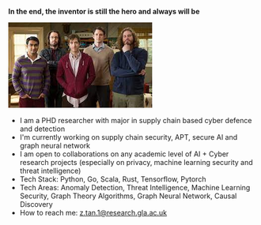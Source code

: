 **In the end, the inventor is still the hero and always will be**

  ![Daily Life](https://github.com/Wapiti08/Wapiti08/blob/main/index.jpg)

 
- I am a PHD researcher with major in supply chain based cyber defence and detection
- I'm currently working on supply chain security, APT, secure AI and graph neural network 
- I am open to collaborations on any academic level of AI + Cyber research projects (especially on privacy, machine learning security and threat intelligence)
- Tech Stack: Python, Go, Scala, Rust, Tensorflow, Pytorch
- Tech Areas: Anomaly Detection, Threat Intelligence, Machine Learning Security, Graph Theory Algorithms, Graph Neural Network, Causal Discovery
- How to reach me: z.tan.1@research.gla.ac.uk
<!--
**Wapiti08/Wapiti08** is a ✨ _special_ ✨ repository because its `README.md` (this file) appears on your GitHub profile.

Here are some ideas to get you started:

- 🔭 I’m currently working on ...
- 🌱 I’m currently learning ...
- 👯 I’m looking to collaborate on ...
- 🤔 I’m looking for help with ...
- 💬 Ask me about ...
- 📫 How to reach me: ...
- 😄 Pronouns: ...
- ⚡ Fun fact: ...
-->
